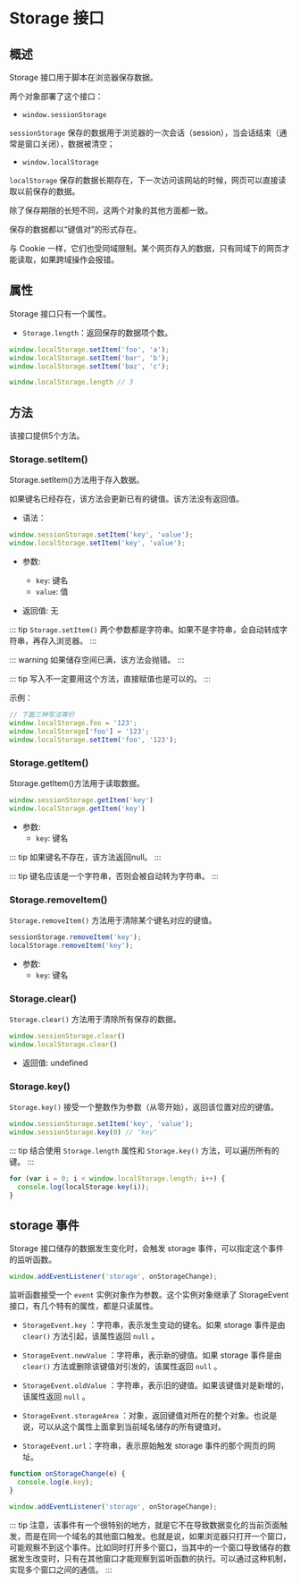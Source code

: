 

# Storage 接口

## 概述

Storage 接口用于脚本在浏览器保存数据。

两个对象部署了这个接口：

- `window.sessionStorage`

`sessionStorage` 保存的数据用于浏览器的一次会话（session），当会话结束（通常是窗口关闭），数据被清空；

- `window.localStorage`

`localStorage` 保存的数据长期存在，下一次访问该网站的时候，网页可以直接读取以前保存的数据。


除了保存期限的长短不同，这两个对象的其他方面都一致。

保存的数据都以“键值对”的形式存在。

与 Cookie 一样，它们也受同域限制。某个网页存入的数据，只有同域下的网页才能读取，如果跨域操作会报错。


## 属性
Storage 接口只有一个属性。

- `Storage.length`：返回保存的数据项个数。

```js
window.localStorage.setItem('foo', 'a');
window.localStorage.setItem('bar', 'b');
window.localStorage.setItem('baz', 'c');

window.localStorage.length // 3
```

## 方法

该接口提供5个方法。

### Storage.setItem()

Storage.setItem()方法用于存入数据。

如果键名已经存在，该方法会更新已有的键值。该方法没有返回值。

- 语法：
```js
window.sessionStorage.setItem('key', 'value');
window.localStorage.setItem('key', 'value');
```

- 参数:
  - `key`: 键名
  - `value`: 值

- 返回值: 无

::: tip
`Storage.setItem()` 两个参数都是字符串。如果不是字符串，会自动转成字符串，再存入浏览器。
:::

::: warning
如果储存空间已满，该方法会抛错。
:::

::: tip
写入不一定要用这个方法，直接赋值也是可以的。
:::

示例：

```js
// 下面三种写法等价
window.localStorage.foo = '123';
window.localStorage['foo'] = '123';
window.localStorage.setItem('foo', '123');
```

### Storage.getItem()

Storage.getItem()方法用于读取数据。

```js
window.sessionStorage.getItem('key')
window.localStorage.getItem('key')
```

- 参数:
  - `key`: 键名

::: tip
如果键名不存在，该方法返回null。
:::

::: tip
键名应该是一个字符串，否则会被自动转为字符串。
:::

### Storage.removeItem()

`Storage.removeItem()` 方法用于清除某个键名对应的键值。

```js
sessionStorage.removeItem('key');
localStorage.removeItem('key');
```

- 参数:
  - `key`: 键名

### Storage.clear()

`Storage.clear()` 方法用于清除所有保存的数据。

```js
window.sessionStorage.clear()
window.localStorage.clear()
```

- 返回值: undefined

### Storage.key()

`Storage.key()` 接受一个整数作为参数（从零开始），返回该位置对应的键值。

```js
window.sessionStorage.setItem('key', 'value');
window.sessionStorage.key(0) // "key"
```

::: tip
结合使用 `Storage.length` 属性和 `Storage.key()` 方法，可以遍历所有的键。
:::

```js
for (var i = 0; i < window.localStorage.length; i++) {
  console.log(localStorage.key(i));
}
```

## storage 事件

Storage 接口储存的数据发生变化时，会触发 storage 事件，可以指定这个事件的监听函数。

```js
window.addEventListener('storage', onStorageChange);
```

监听函数接受一个 `event` 实例对象作为参数。这个实例对象继承了 StorageEvent 接口，有几个特有的属性，都是只读属性。

- `StorageEvent.key` ：字符串，表示发生变动的键名。如果 storage 事件是由 `clear()` 方法引起，该属性返回 `null` 。

- `StorageEvent.newValue` ：字符串，表示新的键值。如果 storage 事件是由 `clear()` 方法或删除该键值对引发的，该属性返回 `null` 。

- `StorageEvent.oldValue` ：字符串，表示旧的键值。如果该键值对是新增的，该属性返回 `null` 。

- `StorageEvent.storageArea` ：对象，返回键值对所在的整个对象。也说是说，可以从这个属性上面拿到当前域名储存的所有键值对。

- `StorageEvent.url`：字符串，表示原始触发 storage 事件的那个网页的网址。


```js
function onStorageChange(e) {
  console.log(e.key);
}

window.addEventListener('storage', onStorageChange);
```

::: tip
注意，该事件有一个很特别的地方，就是它不在导致数据变化的当前页面触发，而是在同一个域名的其他窗口触发。也就是说，如果浏览器只打开一个窗口，可能观察不到这个事件。比如同时打开多个窗口，当其中的一个窗口导致储存的数据发生改变时，只有在其他窗口才能观察到监听函数的执行。可以通过这种机制，实现多个窗口之间的通信。
:::

